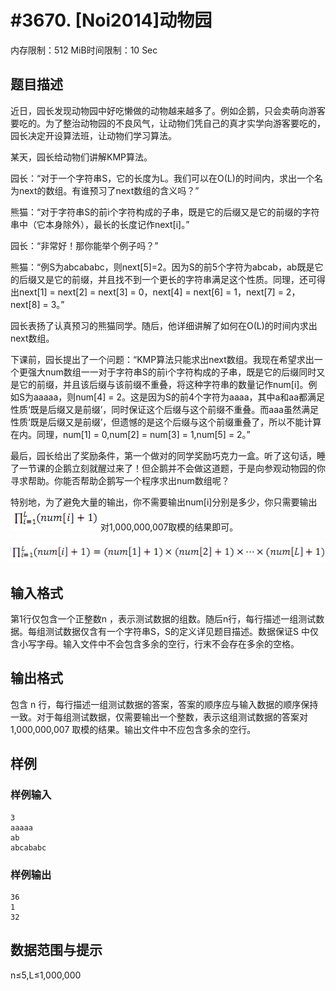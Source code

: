 # #3670. [Noi2014]动物园

内存限制：512 MiB时间限制：10 Sec

## 题目描述

近日，园长发现动物园中好吃懒做的动物越来越多了。例如企鹅，只会卖萌向游客要吃的。为了整治动物园的不良风气，让动物们凭自己的真才实学向游客要吃的，园长决定开设算法班，让动物们学习算法。

某天，园长给动物们讲解KMP算法。

园长：&ldquo;对于一个字符串S，它的长度为L。我们可以在O(L)的时间内，求出一个名为next的数组。有谁预习了next数组的含义吗？&rdquo;

熊猫：&ldquo;对于字符串S的前i个字符构成的子串，既是它的后缀又是它的前缀的字符串中（它本身除外），最长的长度记作next[i]。&rdquo;

园长：&ldquo;非常好！那你能举个例子吗？&rdquo;

熊猫：&ldquo;例S为abcababc，则next[5]=2。因为S的前5个字符为abcab，ab既是它的后缀又是它的前缀，并且找不到一个更长的字符串满足这个性质。同理，还可得出next[1] = next[2] = next[3] = 0，next[4] = next[6] = 1，next[7] = 2，next[8] = 3。&rdquo;

园长表扬了认真预习的熊猫同学。随后，他详细讲解了如何在O(L)的时间内求出next数组。

下课前，园长提出了一个问题：&ldquo;KMP算法只能求出next数组。我现在希望求出一个更强大num数组一一对于字符串S的前i个字符构成的子串，既是它的后缀同时又是它的前缀，并且该后缀与该前缀不重叠，将这种字符串的数量记作num[i]。例如S为aaaaa，则num[4] = 2。这是因为S的前4个字符为aaaa，其中a和aa都满足性质&lsquo;既是后缀又是前缀&rsquo;，同时保证这个后缀与这个前缀不重叠。而aaa虽然满足性质&lsquo;既是后缀又是前缀&rsquo;，但遗憾的是这个后缀与这个前缀重叠了，所以不能计算在内。同理，num[1] = 0,num[2] = num[3] = 1,num[5] = 2。&rdquo;

最后，园长给出了奖励条件，第一个做对的同学奖励巧克力一盒。听了这句话，睡了一节课的企鹅立刻就醒过来了！但企鹅并不会做这道题，于是向参观动物园的你寻求帮助。你能否帮助企鹅写一个程序求出num数组呢？

特别地，为了避免大量的输出，你不需要输出num[i]分别是多少，你只需要输出![](upload/201407/11(4).jpg)对1,000,000,007取模的结果即可。

![](upload/201407/22(2).jpg)

## 输入格式

第1行仅包含一个正整数n ，表示测试数据的组数。随后n行，每行描述一组测试数据。每组测试数据仅含有一个字符串S，S的定义详见题目描述。数据保证S 中仅含小写字母。输入文件中不会包含多余的空行，行末不会存在多余的空格。

## 输出格式

包含 n 行，每行描述一组测试数据的答案，答案的顺序应与输入数据的顺序保持一致。对于每组测试数据，仅需要输出一个整数，表示这组测试数据的答案对 1,000,000,007 取模的结果。输出文件中不应包含多余的空行。 

## 样例

### 样例输入

    
    3
    aaaaa
    ab
    abcababc
    

### 样例输出

    
    36
    1
    32 
    

## 数据范围与提示

n&le;5,L&le;1,000,000
